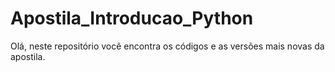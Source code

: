 # Apostila_Introducao_Python
Olá, neste repositório você encontra os códigos e as versões mais novas da apostila.
